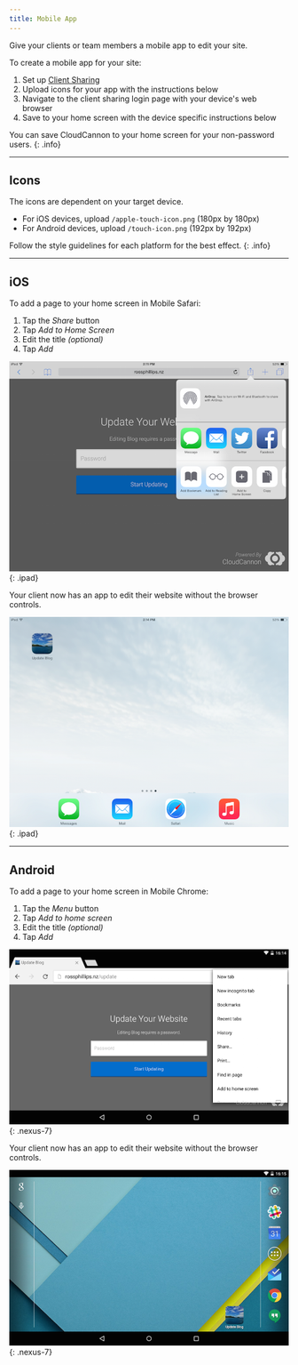 ```yaml
---
title: Mobile App
---
```


Give your clients or team members a mobile app to edit your site.

To create a mobile app for your site:

1. Set up [Client Sharing](/sharing/client-sharing)
2. Upload icons for your app with the instructions below
3. Navigate to the client sharing login page with your device's web browser
4. Save to your home screen with the device specific instructions below

You can save CloudCannon to your home screen for your non-password users.
{: .info}

---

## Icons

The icons are dependent on your target device.

- For iOS devices, upload `/apple-touch-icon.png` (180px by 180px)
- For Android devices, upload `/touch-icon.png` (192px by 192px)

Follow the style guidelines for each platform for the best effect.
{: .info}

---

## iOS

To add a page to your home screen in Mobile Safari:

1. Tap the *Share* button
2. Tap *Add to Home Screen*
3. Edit the title *(optional)*
4. Tap *Add*

![Adding to iOS Home Screen](/img/sharing/ios-add.png){: .ipad}

Your client now has an app to edit their website without the browser controls.

![iOS Home Screen](/img/sharing/ios-home-screen.png){: .ipad}

---

## Android

To add a page to your home screen in Mobile Chrome:

1. Tap the *Menu* button
2. Tap *Add to home screen*
3. Edit the title *(optional)*
4. Tap *Add*

![Adding to Android Home Screen](/img/sharing/android-add.png){: .nexus-7}

Your client now has an app to edit their website without the browser controls.

![Android Home Screen](/img/sharing/android-home-screen.png){: .nexus-7}
